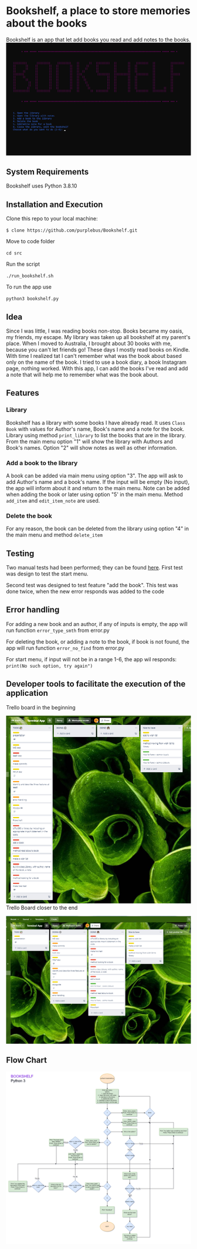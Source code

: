 # Bookshelf, a place to store memories about the books

Bookshelf is an app that let add books you read and add notes to the books.
![Bookshelf interface](docs/pics/bookshelf_interface.png)

## System Requirements
Bookshelf uses Python 3.8.10

## Installation and Execution

Clone this repo to your local machine:

`$ clone https://github.com/purplebus/Bookshelf.git`

Move to code folder

`cd src`

Run the script

`./run_bookshelf.sh`

To run the app use

`python3 bookshelf.py`

## Idea
Since I was little, I was reading books non-stop. Books became my oasis, my friends, my escape. My library was taken up all bookshelf at my parent's place. When I moved to Australia, I brought about 30 books with me, because you can't let friends go! 
These days I mostly read books on Kindle. With time I realized tat I can't remember what was the book about based only on the name of the book. I tried to use a book diary, a book Instagram page, nothing worked. With this app, I can add the books I've read and add a note that will help me to remember what was the book about.

## Features

### Library
Bookshelf has a library with some books I have already read. It uses `Class Book` with values for Author's name, Book's name and a note for the book. Library using method `print_library` to list the books that are in the library. From the main menu option "1" will show the library with Authors and Book's names. Option "2" will show notes as well as other information.

### Add a book to the library
A book can be added via main menu using option "3". The app will ask to add Author's name and a book's name. If the input will be empty (No input), the app will inform about it and return to the main menu. Note can be added when adding the book or later using option "5' in the main menu. Method `add_item` and `edit_item_note` are used.

### Delete the book
For any reason, the book can be deleted from the library using option "4" in the main menu and method `delete_item`

## Testing
Two manual tests had been performed; they can be found [here](docs/Manual_Test.xlsx).
First test was design to test the start menu.

Second test was designed to test feature "add the book". This test was done twice, when the new error responds was added to the code

## Error handling
For adding a new book and an author, if any of inputs is empty, the app will run function `error_type_smth` from error.py

For deleting the book, or adding a note to the book, if book is not found, the app will run function `error_no_find` from error.py

For start menu, if input will not be in a range 1-6, the app wil responds:
`print(No such option, try again")`

##  Developer tools to facilitate the execution of the application
Trello board in the beginning

![Trello board in the beginning](docs/pics/Trello_start.png)
Trello Board closer to the end

![!Trello Board closer to the end](docs/pics/Trello_Med.png)


## Flow Chart
![Flow Chart](docs/pics/Bookshelf.png)
